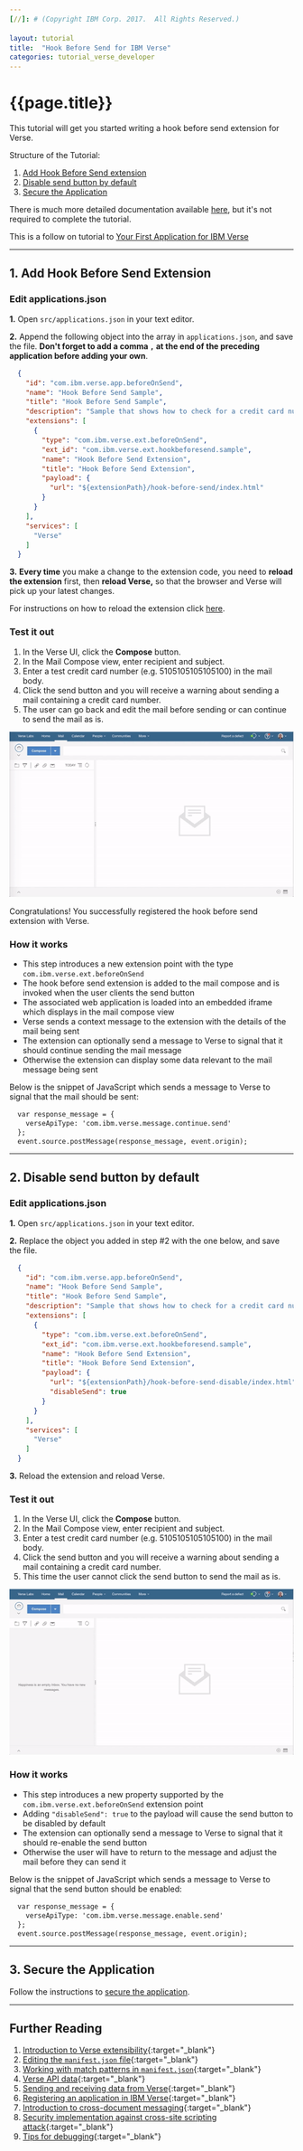 ```yaml
---
[//]: # (Copyright IBM Corp. 2017.  All Rights Reserved.)

layout: tutorial
title:  "Hook Before Send for IBM Verse"
categories: tutorial_verse_developer
---
```


# {{page.title}}

This tutorial will get you started writing a hook before send extension for Verse.

Structure of the Tutorial:

1. [Add Hook Before Send extension](#add-hook-before-send-extension)
2. [Disable send button by default](#disable-send-button-by-default)
3. [Secure the Application](#secure-the-application)

There is much more detailed documentation available [here][16], but it's not required to complete the tutorial.

This is a follow on tutorial to [Your First Application for IBM Verse](tutorial_verse_developer.html)

---

## 1. Add Hook Before Send Extension

### Edit applications.json
__1.__ Open `src/applications.json` in your text editor.

__2.__ Append the following object into the array in `applications.json`, and save the file. __Don't forget to add a comma `,` at the end of the preceding application before adding your own__.

```json
  {
    "id": "com.ibm.verse.app.beforeOnSend",
    "name": "Hook Before Send Sample",
    "title": "Hook Before Send Sample",
    "description": "Sample that shows how to check for a credit card number in mail being sent",
    "extensions": [
      {
        "type": "com.ibm.verse.ext.beforeOnSend",
        "ext_id": "com.ibm.verse.ext.hookbeforesend.sample",
        "name": "Hook Before Send Extension",
        "title": "Hook Before Send Extension",
        "payload": {
          "url": "${extensionPath}/hook-before-send/index.html"
        }
      }
    ],
    "services": [
      "Verse"
    ]
  }
```

__3.__ __Every time__ you make a change to the extension code, you need to __reload the extension__ first, then __reload Verse,__ so that the browser and Verse will pick up your latest changes.

For instructions on how to reload the extension click [here](./tutorial_verse_developer.html#installing-the-verse-developer-browser-extension).


### Test it out
1. In the Verse UI, click the __Compose__ button.
2. In the Mail Compose view, enter recipient and subject.
3. Enter a test credit card number (e.g. 5105105105105100) in the mail body.
4. Click the send button and you will receive a warning about sending a mail containing a credit card number.
5. The user can go back and edit the mail before sending or can continue to send the mail as is.

![Hook Before Send](gifs/hook_before_send.gif)

Congratulations! You successfully registered the hook before send extension with Verse.

### How it works

* This step introduces a new extension point with the type `com.ibm.verse.ext.beforeOnSend`
* The hook before send extension is added to the mail compose and is invoked when the user clients the send button
* The associated web application is loaded into an embedded iframe which displays in the mail compose view
* Verse sends a context message to the extension with the details of the mail being sent
* The extension can optionally send a message to Verse to signal that it should continue sending the mail message
* Otherwise the extension can display some data relevant to the mail message being sent


Below is the snippet of JavaScript which sends a message to Verse to signal that the mail should be sent:

```
  var response_message = {
    verseApiType: 'com.ibm.verse.message.continue.send'
  };
  event.source.postMessage(response_message, event.origin);
```

---

## 2. Disable send button by default

### Edit applications.json
__1.__ Open `src/applications.json` in your text editor.

__2.__ Replace the object you added in step #2 with the one below, and save the file.

```json
  {
    "id": "com.ibm.verse.app.beforeOnSend",
    "name": "Hook Before Send Sample",
    "title": "Hook Before Send Sample",
    "description": "Sample that shows how to check for a credit card number in mail being sent",
    "extensions": [
      {
        "type": "com.ibm.verse.ext.beforeOnSend",
        "ext_id": "com.ibm.verse.ext.hookbeforesend.sample",
        "name": "Hook Before Send Extension",
        "title": "Hook Before Send Extension",
        "payload": {
          "url": "${extensionPath}/hook-before-send-disable/index.html",
          "disableSend": true
        }
      }
    ],
    "services": [
      "Verse"
    ]
  }
```

__3.__ Reload the extension and reload Verse.


### Test it out
1. In the Verse UI, click the __Compose__ button.
2. In the Mail Compose view, enter recipient and subject.
3. Enter a test credit card number (e.g. 5105105105105100) in the mail body.
4. Click the send button and you will receive a warning about sending a mail containing a credit card number.
5. This time the user cannot click the send button to send the mail as is.

![Hook Before Send](gifs/hook_before_send_disable.gif)

### How it works

* This step introduces a new property supported by the `com.ibm.verse.ext.beforeOnSend` extension point
* Adding `"disableSend": true` to the payload will cause the send button to be disabled by default
* The extension can optionally send a message to Verse to signal that it should re-enable the send button
* Otherwise the user will have to return to the message and adjust the mail before they can send it


Below is the snippet of JavaScript which sends a message to Verse to signal that the send button should be enabled:

```
  var response_message = {
    verseApiType: 'com.ibm.verse.message.enable.send'
  };
  event.source.postMessage(response_message, event.origin);
```

---

## 3. Secure the Application

Follow the instructions to [secure the application](./tutorial_verse_developer.html#secure-the-application).

---

## Further Reading
1. [Introduction to Verse extensibility][3]{:target="_blank"}
2. [Editing the `manifest.json` file][4]{:target="_blank"}
3. [Working with match patterns in `manifest.json`][2]{:target="_blank"}
4. [Verse API data][5]{:target="_blank"}
5. [Sending and receiving data from Verse][6]{:target="_blank"}
6. [Registering an application in IBM Verse][9]{:target="_blank"}
7. [Introduction to cross-document messaging][11]{:target="_blank"}
8. [Security implementation against cross-site scripting attack][12]{:target="_blank"}
9. [Tips for debugging][14]{:target="_blank"}


[1]: https://chrome.google.com/webstore/detail/web-server-for-chrome/ofhbbkphhbklhfoeikjpcbhemlocgigb
[2]: https://developer.chrome.com/extensions/match_patterns
[3]: ../reference/reference.html#introduction-to-ibm-verse-extensibility
[4]: ../reference/reference.html#editing-the-manifest
[5]: ../reference/reference.html#verse-api-data
[6]: ../reference/reference.html#sending-and-receiving-data
[7]: {{site.verse-developer-chrome-ext}}
[8]: {{site.verse-developer-chrome-ext}}/archive/master.zip
[9]: ../reference/reference.html#registering-an-application-in-ibm-verse
[11]: https://developer.mozilla.org/en-US/docs/Web/API/Window/postMessage
[12]: ../reference/reference.html#security
[14]:../reference/reference.html#troubleshooting
[15]:{{site.verse-developer-chrome-ext}}/blob/master/src/samples/templatedLink.html
[16]:../reference/reference.html
[17]:{{site.verse-developer-chrome-ext}}/blob/master/src/samples/templatedLink.js


